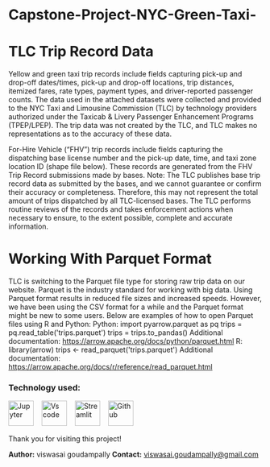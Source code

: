 # Capstone-Project-NYC-Green-Taxi-
# TLC Trip Record Data
Yellow and green taxi trip records include fields capturing pick-up and drop-off dates/times, pick-up and drop-off locations, trip distances, itemized fares, rate types, payment types, and driver-reported passenger counts. The data used in the attached datasets were collected and provided to the NYC Taxi and Limousine Commission (TLC) by technology providers authorized under the Taxicab & Livery Passenger Enhancement Programs (TPEP/LPEP). The trip data was not created by the TLC, and TLC makes no representations as to the accuracy of these data.

For-Hire Vehicle (“FHV”) trip records include fields capturing the dispatching base license number and the pick-up date, time, and taxi zone location ID (shape file below). These records are generated from the FHV Trip Record submissions made by bases. Note: The TLC publishes base trip record data as submitted by the bases, and we cannot guarantee or confirm their accuracy or completeness. Therefore, this may not represent the total amount of trips dispatched by all TLC-licensed bases. The TLC performs routine reviews of the records and takes enforcement actions when necessary to ensure, to the extent possible, complete and accurate information.

# Working With Parquet Format
TLC is switching to the Parquet file type for storing raw trip data on our website.
Parquet is the industry standard for working with big data. Using Parquet format
results in reduced file sizes and increased speeds. However, we have been using
the CSV format for a while and the Parquet format might be new to some users.
Below are examples of how to open Parquet files using R and Python:
Python:
import pyarrow.parquet as pq
trips = pq.read_table('trips.parquet')
trips = trips.to_pandas()
Additional documentation: https://arrow.apache.org/docs/python/parquet.html
R:
library(arrow)
trips <- read_parquet('trips.parquet')
Additional documentation: https://arrow.apache.org/docs/r/reference/read_parquet.html

### Technology used:
<div align ='left'>
<img src ='https://technology.amis.nl/wp-content/uploads/2020/11/image_thumb-27.png', height = "50" alt = 'Jupyter'/><img width='12'/> 
<img src = 'https://cdn.dribbble.com/users/6569/screenshots/16471177/media/8bbfe7fd594073dc6271d5d852c7381a.png', height = "50" alt = 'Vs code'/><img width = '12'/>
<img src = 'https://thomasjpfan.github.io/data-umbrella-2020-streamlit-slides/images/streamlit.png', height = "50" alt = 'Streamlit'/><img width = '12'/>
<img src = 'https://github.githubassets.com/images/modules/logos_page/GitHub-Mark.png', height = "50" alt = 'Github'/><img width = '12'/>
<!-- <img src = 'https://img.uxwing.com/wp-content/themes/uxwing/download/brands-social-media/chatgpt-icon.png', height = "50" alt = 'ChatGPT'/><img width = '12'/>-->
</div>

Thank you for visiting this project!

**Author:** viswasai goudampally
**Contact:** viswasai.goudampally@gmail.com
